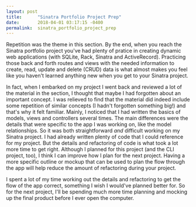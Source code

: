 ```yaml
---
layout: post
title:      "Sinatra Portfolio Project Prep"
date:       2018-04-01 03:17:15 -0400
permalink:  sinatra_portfolio_project_prep
---
```



Repetition was the theme in this section.  By the end, when you reach the Sinatra portfolio project you've had plenty of pratice in creating dynamic web applications (with SQLite, Rack, Sinatra and ActiveRecord). Practicing those back and forth routes and views with the needed information to create, read, update and delete (CRUD) data is what almost makes you feel like you haven't learned anything new when you get to your Sinatra project.

In fact, when I embarked on my project I went back and reviewed a lot of the material in the section, I thought that maybe I had forgotten about an important concept.  I was relieved to find that the material did indeed include some repetition of similar concepts (I hadn't forgotten something big!) and that's why it felt familiar.  Mainly, I noticed that I had written the basics of models, views and controllers several times.  The main differences were the details that were specific to the app I was working on, like the model relationships.
So it was both straightforward *and* difficult working on my Sinatra project.  I had already written plenty of code that I could reference for my project.  But the details and refactoring of code is what took a lot more time to get right.  Although I planned for this project (and the CLI project, too), I think I can improve how I plan for the next project.  Having a more specific outline or mockup that can be used to plan the flow through the app will help reduce the amount of refactoring during your project.

I spent a lot of my time working out the details and refactoring to get the flow of the app correct, something I wish I would've planned better for.  So for the next project, I'll be spending much more time planning and mocking up the final product before I ever open the computer.
